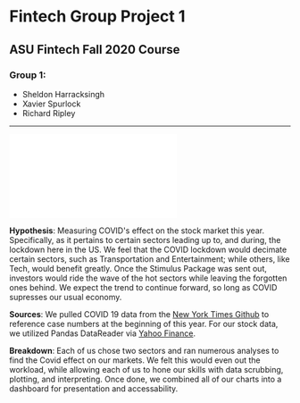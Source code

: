 # Fintech Group Project 1
## ASU Fintech Fall 2020 Course
### Group 1:
 * Sheldon Harracksingh
 * Xavier Spurlock
 * Richard Ripley
 ---

![Covid rise over stock market daily returns](bokeh_plot__3_.pdf)

**Hypothesis**: Measuring COVID's effect on the stock market this year. Specifically, as it pertains to certain sectors leading up to, and during, the lockdown here in the US. We feel that the COVID lockdown would decimate certain sectors, such as Transportation and Entertainment; while others, like Tech, would benefit greatly. Once the Stimulus Package was sent out, investors would ride the wave of the hot sectors while leaving the forgotten ones behind. We expect the trend to continue forward, so long as COVID supresses our usual economy. 
 
 **Sources**: We pulled COVID 19 data from the [New York Times Github](https://github.com/nytimes/covid-19-data/blob/master/us.csv) to reference case numbers at the beginning of this year. For our stock data, we utilized Pandas DataReader via [Yahoo Finance](https://finance.yahoo.com). 
 
**Breakdown**: Each of us chose two sectors and ran numerous analyses to find the Covid effect on our markets. We felt this would even out the workload, while allowing each of us to hone our skills with data scrubbing, plotting, and interpreting. Once done, we combined all of our charts into a dashboard for presentation and accessability.  